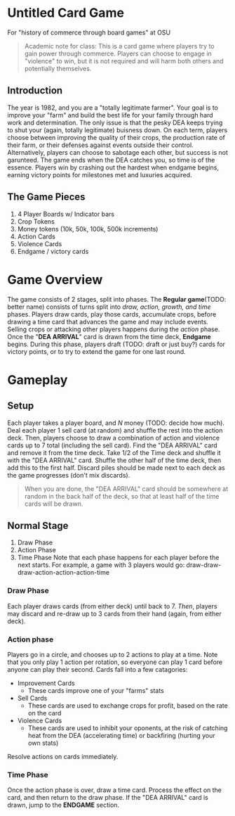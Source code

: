 # Untitled Card Game
For "history of commerce through board games" at OSU

> Academic note for class: This is a card game where players try to gain power through commerce. Players can choose to engage in "violence" to win, but it is not required and will harm both others and potentially themselves.

## Introduction
The year is 1982, and you are a "totally legitimate farmer". Your goal is to improve your "farm" and build the best life for your family through hard work and determination. The only issue is that the pesky DEA keeps trying to shut your (again, totally legitimate) buisness down. On each term, players choose between improving the quality of their crops, the production rate of their farm, or their defenses against events outside their control. Alternatively, players can choose to sabotage each other, but success is not garunteed. The game ends when the DEA catches you, so time is of the essence. Players win by crashing out the hardest when endgame begins, earning victory points for milestones met and luxuries acquired.

## The Game Pieces
1. 4 Player Boards w/ Indicator bars
1. Crop Tokens
1. Money tokens (10k, 50k, 100k, 500k increments)
1. Action Cards
1. Violence Cards
1. Endgame / victory cards

# Game Overview
The game consists of 2 stages, split into phases. The **Regular game**(TODO: better name) consists of turns split into *draw, action, growth, and time* phases. Players draw cards, play those cards, accumulate crops, before drawing a time card that advances the game and may include events. Selling crops or attacking other players happens during the *action* phase. Once the "**DEA ARRIVAL**" card is drawn from the time deck, **Endgame** begins. During this phase, players draft (TODO: draft or just buy?) cards for victory points, or to try to extend the game for one last round.

# Gameplay

## Setup
Each player takes a player board, and $N$ money (TODO: decide how much). Deal each player 1 sell card (at random) and shuffle the rest into the action deck. Then, players choose to draw a combination of action and violence cards up to 7 total (including the sell card). Find the "DEA ARRIVAL" card and remove it from the time deck. Take 1/2 of the Time deck and shuffle it with the "DEA ARRIVAL" card. Shuffle the other half of the time deck, then add this to the first half. Discard piles should be made next to each deck as the game progresses (don't mix discards).

> When you are done, the "DEA ARRIVAL" card should be somewhere at random in the back half of the deck, so that at least half of the time cards will be drawn.

## Normal Stage
1. Draw Phase
1. Action Phase
1. Time Phase
Note that each phase happens for each player before the next starts. For example, a game with 3 players would go:
draw-draw-draw-action-action-action-time

### Draw Phase
Each player draws cards (from either deck) until back to 7. *Then*, players may discard and re-draw up to 3 cards from their hand (again, from either deck).

### Action phase
Players go in a circle, and chooses up to 2 actions to play at a time. Note that you only play 1 action per rotation, so everyone can play 1 card before anyone can play their second. Cards fall into a few catagories:

- Improvement Cards
    - These cards improve one of your "farms" stats
- Sell Cards
    - These cards are used to exchange crops for profit, based on the rate on the card
- Violence Cards
    - These cards are used to inhibit your oponents, at the risk of catching heat from the DEA (accelerating time) or backfiring (hurting your own stats)

Resolve actions on cards immediately.

### Time Phase
Once the action phase is over, draw a time card. Process the effect on the card, and then return to the draw phase. If the "DEA ARRIVAL" card is drawn, jump to the **ENDGAME** section.
